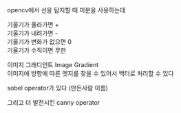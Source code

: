 opencv에서 선을 탐지할 때 미분을 사용하는데 

기울기가 올라가면 +  
기울기가 내려가면 -  
기울기가 변화가 없으면 0  
기울기가 수직이면 무한   

이미지 그래디언트 Image Gradient   
이미지에 방향에 따른 엣지를 찾을 수 있어서 백터로 처리할 수 있다  

sobel operator가 있다 (만든사람 이름)  

그리고 더 발전시킨 canny operator
